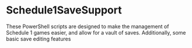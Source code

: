 # Schedule1SaveSupport
These PowerShell scripts are designed to make the management of Schedule 1 games easier, and allow for a vault of saves. Additionally, some basic save editing features 
